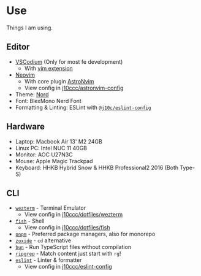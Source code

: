 # Use

Things I am using.

## Editor

- [VSCodium](https://vscodium.com) (Only for most fe development)
	- With [vim extension](https://open-vsx.org/extension/vscodevim/vim)
- [Neovim](https://neovim.io)
	- With core plugin [AstroNvim](https://astronvim.com)
	- View config in [j10ccc/astronvim-config](https://github.com/j10ccc/astronvim-config)
- Theme: [Nord](https://www.nordtheme.com)
- Font: BlexMono Nerd Font
- Formatting & Linting: ESLint with [`@j10c/eslint-config`](https://github.com/j10ccc/eslint-config)

## Hardware

- Laptop: Macbook Air 13' M2 24GB
- Linux PC: Intel NUC 11 40GB
- Monitor: AOC U27N3C
- Mouse: Apple Magic Trackpad
- Keyboard: HHKB Hybrid Snow & HHKB Professional2 2016 (Both Type-S)

## CLI

- [`wezterm`](https://wezfurlong.org/wezterm/index.html) - Terminal Emulator
	- View config in [j10ccc/dotfiles/wezterm](https://github.com/j10ccc/dotfiles/tree/master/wezterm)
- [`fish`](https://github.com/fish-shell/fish-shell)  - Shell
	-  View config in [j10ccc/dotfiles/fish](https://github.com/j10ccc/dotfiles/tree/master/fish)
- [`pnpm`](https://pnpm.io/) - Preferred package managers, also for monorepo
- [`zoxide`](https://github.com/ajeetdsouza/zoxide) - `cd` alternative
- [`bun`](https://github.com/oven-sh/bun) - Run TypeScript files without compilation
- [`ripgrep`](https://github.com/BurntSushi/ripgrep) - Match content just start with `rg`!
- [`eslint`](https://eslint.org/) - Linter & formatter
	- View config in [j10ccc/eslint-config](https://github.com/j10ccc/eslint-config)
	
